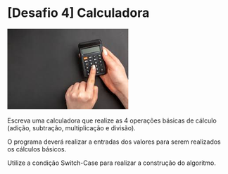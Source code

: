 # [Desafio 4] Calculadora

![img.png](img.png)

Escreva uma calculadora que realize as 4 operações básicas de cálculo (adição, subtração, multiplicação e divisão).

O programa deverá realizar a entradas dos valores para serem realizados os cálculos básicos.

Utilize a condição Switch-Case para realizar a construção do algoritmo.